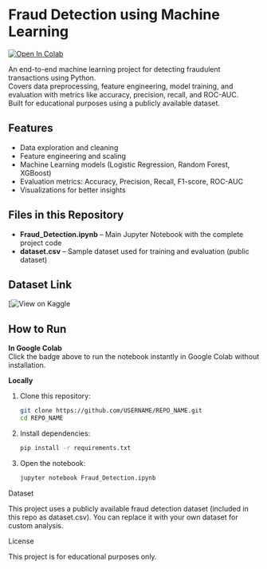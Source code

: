 # Fraud Detection using Machine Learning

[![Open In Colab](https://colab.research.google.com/assets/colab-badge.svg)](https://colab.research.google.com/drive/1QAeftjrr_k_RbSRuyA_NL509_uCDtsiL?usp=sharing)

An end-to-end machine learning project for detecting fraudulent transactions using Python.  
Covers data preprocessing, feature engineering, model training, and evaluation with metrics like accuracy, precision, recall, and ROC-AUC.  
Built for educational purposes using a publicly available dataset.

## Features
- Data exploration and cleaning
- Feature engineering and scaling
- Machine Learning models (Logistic Regression, Random Forest, XGBoost)
- Evaluation metrics: Accuracy, Precision, Recall, F1-score, ROC-AUC
- Visualizations for better insights

## Files in this Repository
- **Fraud_Detection.ipynb** – Main Jupyter Notebook with the complete project code  
- **dataset.csv** – Sample dataset used for training and evaluation (public dataset)
## Dataset Link
[![View on Kaggle]([https://www.kaggle.com/datasets/username/dataset-name](https://www.kaggle.com/datasets/prasannakrish12/fraud-detection-using-ml-dataset))

## How to Run

**In Google Colab**  
Click the badge above to run the notebook instantly in Google Colab without installation.  

**Locally**  
1. Clone this repository:
   ```bash
   git clone https://github.com/USERNAME/REPO_NAME.git
   cd REPO_NAME

2.	Install dependencies:
    ```bash
    pip install -r requirements.txt

3.	Open the notebook:
    ```bash
    jupyter notebook Fraud_Detection.ipynb

Dataset

This project uses a publicly available fraud detection dataset (included in this repo as dataset.csv).
You can replace it with your own dataset for custom analysis.

License

This project is for educational purposes only.
